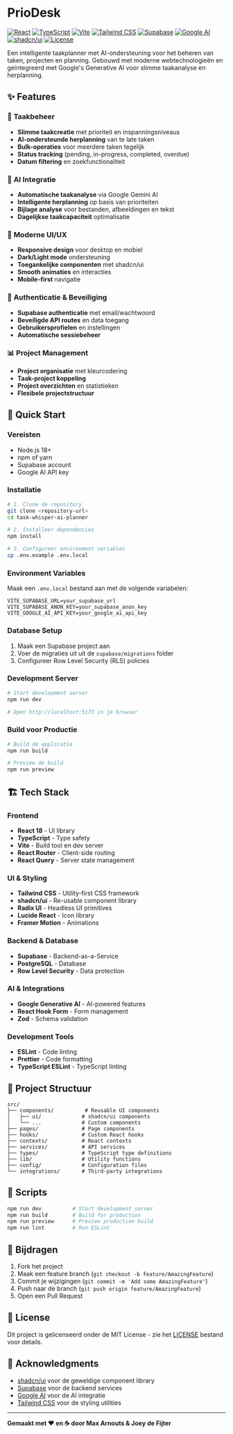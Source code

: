 # PrioDesk

[![React](https://img.shields.io/badge/React-18.3.1-61DAFB?logo=react&logoColor=black)](https://reactjs.org/)
[![TypeScript](https://img.shields.io/badge/TypeScript-5.5.3-3178C6?logo=typescript&logoColor=white)](https://www.typescriptlang.org/)
[![Vite](https://img.shields.io/badge/Vite-5.4.1-646CFF?logo=vite&logoColor=white)](https://vitejs.dev/)
[![Tailwind CSS](https://img.shields.io/badge/Tailwind_CSS-3.4.11-38B2AC?logo=tailwind-css&logoColor=white)](https://tailwindcss.com/)
[![Supabase](https://img.shields.io/badge/Supabase-2.50.0-3ECF8E?logo=supabase&logoColor=white)](https://supabase.com/)
[![Google AI](https://img.shields.io/badge/Google_AI-0.24.1-4285F4?logo=google&logoColor=white)](https://ai.google.dev/)
[![shadcn/ui](https://img.shields.io/badge/shadcn/ui-0.0.0-000000?logo=shadcnui&logoColor=white)](https://ui.shadcn.com/)
[![License](https://img.shields.io/badge/License-MIT-green.svg)](https://opensource.org/licenses/MIT)

Een intelligente taakplanner met AI-ondersteuning voor het beheren van taken, projecten en planning. Gebouwd met moderne webtechnologieën en geïntegreerd met Google's Generative AI voor slimme taakanalyse en herplanning.

## ✨ Features

### 🎯 **Taakbeheer**
- **Slimme taakcreatie** met prioriteit en inspanningsniveaus
- **AI-ondersteunde herplanning** van te late taken
- **Bulk-operaties** voor meerdere taken tegelijk
- **Status tracking** (pending, in-progress, completed, overdue)
- **Datum filtering** en zoekfunctionaliteit

### 🤖 **AI Integratie**
- **Automatische taakanalyse** via Google Gemini AI
- **Intelligente herplanning** op basis van prioriteiten
- **Bijlage analyse** voor bestanden, afbeeldingen en tekst
- **Dagelijkse taakcapaciteit** optimalisatie

### 📱 **Moderne UI/UX**
- **Responsive design** voor desktop en mobiel
- **Dark/Light mode** ondersteuning
- **Toegankelijke componenten** met shadcn/ui
- **Smooth animaties** en interacties
- **Mobile-first** navigatie

### 🔐 **Authenticatie & Beveiliging**
- **Supabase authenticatie** met email/wachtwoord
- **Beveiligde API routes** en data toegang
- **Gebruikersprofielen** en instellingen
- **Automatische sessiebeheer**

### 📊 **Project Management**
- **Project organisatie** met kleurcodering
- **Taak-project koppeling**
- **Project overzichten** en statistieken
- **Flexibele projectstructuur**

## 🚀 Quick Start

### Vereisten
- Node.js 18+ 
- npm of yarn
- Supabase account
- Google AI API key

### Installatie

```bash
# 1. Clone de repository
git clone <repository-url>
cd task-whisper-ai-planner

# 2. Installeer dependencies
npm install

# 3. Configureer environment variables
cp .env.example .env.local
```

### Environment Variables

Maak een `.env.local` bestand aan met de volgende variabelen:

```env
VITE_SUPABASE_URL=your_supabase_url
VITE_SUPABASE_ANON_KEY=your_supabase_anon_key
VITE_GOOGLE_AI_API_KEY=your_google_ai_api_key
```

### Database Setup

1. Maak een Supabase project aan
2. Voer de migraties uit uit de `supabase/migrations` folder
3. Configureer Row Level Security (RLS) policies

### Development Server

```bash
# Start development server
npm run dev

# Open http://localhost:5173 in je browser
```

### Build voor Productie

```bash
# Build de applicatie
npm run build

# Preview de build
npm run preview
```

## 🏗️ Tech Stack

### Frontend
- **React 18** - UI library
- **TypeScript** - Type safety
- **Vite** - Build tool en dev server
- **React Router** - Client-side routing
- **React Query** - Server state management

### UI & Styling
- **Tailwind CSS** - Utility-first CSS framework
- **shadcn/ui** - Re-usable component library
- **Radix UI** - Headless UI primitives
- **Lucide React** - Icon library
- **Framer Motion** - Animations

### Backend & Database
- **Supabase** - Backend-as-a-Service
- **PostgreSQL** - Database
- **Row Level Security** - Data protection

### AI & Integrations
- **Google Generative AI** - AI-powered features
- **React Hook Form** - Form management
- **Zod** - Schema validation

### Development Tools
- **ESLint** - Code linting
- **Prettier** - Code formatting
- **TypeScript ESLint** - TypeScript linting

## 📁 Project Structuur

```
src/
├── components/          # Reusable UI components
│   ├── ui/             # shadcn/ui components
│   └── ...             # Custom components
├── pages/              # Page components
├── hooks/              # Custom React hooks
├── contexts/           # React contexts
├── services/           # API services
├── types/              # TypeScript type definitions
├── lib/                # Utility functions
├── config/             # Configuration files
└── integrations/       # Third-party integrations
```

## 🔧 Scripts

```bash
npm run dev          # Start development server
npm run build        # Build for production
npm run preview      # Preview production build
npm run lint         # Run ESLint
```

## 🤝 Bijdragen

1. Fork het project
2. Maak een feature branch (`git checkout -b feature/AmazingFeature`)
3. Commit je wijzigingen (`git commit -m 'Add some AmazingFeature'`)
4. Push naar de branch (`git push origin feature/AmazingFeature`)
5. Open een Pull Request

## 📝 License

Dit project is gelicenseerd onder de MIT License - zie het [LICENSE](LICENSE) bestand voor details.

## 🙏 Acknowledgments

- [shadcn/ui](https://ui.shadcn.com/) voor de geweldige component library
- [Supabase](https://supabase.com/) voor de backend services
- [Google AI](https://ai.google.dev/) voor de AI integratie
- [Tailwind CSS](https://tailwindcss.com/) voor de styling utilities

---

**Gemaakt met ❤️ en ☕ door Max Arnouts & Joey de Fijter**
